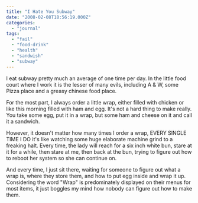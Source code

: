```yaml
---
title: "I Hate You Subway"
date: "2008-02-08T18:56:19.000Z"
categories: 
  - "journal"
tags: 
  - "fail"
  - "food-drink"
  - "health"
  - "sandwish"
  - "subway"
---
```


I eat subway pretty much an average of one time per day. In the little food court where I work it is the lesser of many evils, including A & W, some Pizza place and a greasy chinese food place.

For the most part, I always order a little wrap, either filled with chicken or like this morning filled with ham and egg. It's not a hard thing to make really. You take some egg, put it in a wrap, but some ham and cheese on it and call it a sandwich.

However, it doesn't matter how many times I order a wrap, EVERY SINGLE TIME I DO it's like watching some huge elaborate machine grind to a freaking halt. Every time, the lady will reach for a six inch white bun, stare at it for a while, then stare at me, then back at the bun, trying to figure out how to reboot her system so she can continue on.

And every time, I just sit there, waiting for someone to figure out what a wrap is, where they store them, and how to put egg inside and wrap it up. Considering the word "Wrap" is predominately displayed on their menus for most items, it just boggles my mind how nobody can figure out how to make them.
